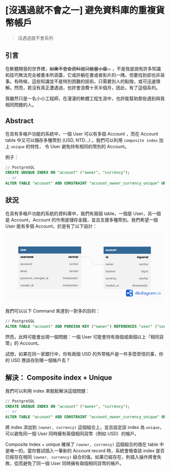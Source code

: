 # [沒遇過就不會之一] 避免資料庫的重複貨幣帳戶

> 沒遇過就不會系列

## 引言

在軟體開發的世界裡，~~如果不會查資料就只能當小癟…~~ ，不是我是說有許多知識和技巧無法完全被書本所涵蓋，它或許躺在書或者影片的一隅，但要找到卻也非易事。有時候，這些知識並不是特別困難的技術，只需要別人的點撥，或可迅速理解。然而，若沒有真正遭遇過，也許會浪費十天半個月，因此，有了這個系列。

我雖然只是一名小小工程師，在漫漫的軟體工程生涯中，也許能幫助那些遇到與我相同問題的人。

## Abstract

在具有多帳戶功能的系統中，一個 User 可以有多個 Account ，而在 Account table 中又可以儲存多種幣別 (USD, NTD…) 。我們可以利用 `composite index` 加上 `unique` 的特性， 令 User 避免持有相同的幣別的 Account。

例子：

```sql
// PostgreSQL
CREATE UNIQUE INDEX ON "account" ("owner", "currency");
-- or
ALTER TABLE "account" ADD CONSTRAINT "account_owner_currency_unique" UNIQUE ("owner", "currency");
```

## 狀況

在具有多帳戶功能的系統的資料庫中，我們有兩個 table，一個是 User，另一個是 Account，Account 的作用是儲存金錢，並且支援多種幣別。我們希望一個 User 能有多個 Account，於是有了以下設計：

![Figure 1](https://github.com/chengr4/my-blog/blob/000c08b349a7093dcde9f899e4120e32f8993b89/data/images/figure_1_230521.png)

我們可以以下 Command 來達到一對多的目的：

```sql
// PostgreSQL
ALTER TABLE "account" ADD FOREIGN KEY ("owner") REFERENCES "user" ("username");
```

然而，此時可能會出現一個問題：一個 User 可能會持有兩個或兩個以上「相同貨幣」的 Account。

試想，如果在同一家銀行中，你有兩個 USD 的外幣帳戶是一件多麼奇怪的事，你的 USD 應該存到哪一個帳戶去？

## 解決： Composite index + Unique

我們可以利用 index 來輕鬆解決這個問題：

```sql
// PostgreSQL
CREATE UNIQUE INDEX ON "account" ("owner", "currency");
-- or
ALTER TABLE "account" ADD CONSTRAINT "account_owner_currency_unique" UNIQUE ("owner", "currency");
```

將 index 添加到 `(owner, currency)` 這個組合上，並且設定該 index 為 `unique`，可以避免同一個 User 同時擁有兩個相同貨幣（例如 USD）的帳戶。

Composite Index + unique 確保了 `(owner, currency)` 這個組合的值在 table 中是唯一的。當你嘗試插入一筆新的 Account record 時，系統會檢查該 index 是否已經存在相同 `(owner, currency)` 組合的值。如果已經存在，則插入操作將會失敗，從而避免了同一個 User 同時擁有兩個相同貨幣的帳戶。
